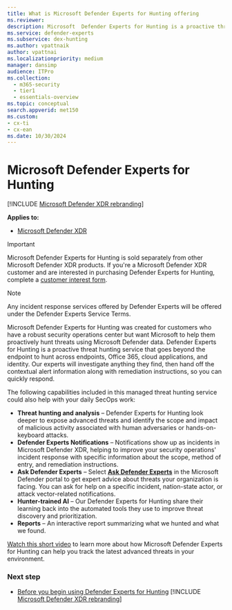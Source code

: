 ```yaml
---
title: What is Microsoft Defender Experts for Hunting offering
ms.reviewer:
description: Microsoft  Defender Experts for Hunting is a proactive threat hunting service that goes beyond the endpoint to hunt across endpoints
ms.service: defender-experts
ms.subservice: dex-hunting
ms.author: vpattnaik
author: vpattnai
ms.localizationpriority: medium
manager: dansimp
audience: ITPro
ms.collection:
  - m365-security
  - tier1
  - essentials-overview
ms.topic: conceptual
search.appverid: met150
ms.custom: 
- cx-ti
- cx-ean
ms.date: 10/30/2024
---
```


# Microsoft Defender Experts for Hunting

[!INCLUDE [Microsoft Defender XDR rebranding](../includes/microsoft-defender.md)]

**Applies to:**

- [Microsoft Defender XDR](microsoft-365-defender.md)

> [!IMPORTANT]
> Microsoft Defender Experts for Hunting is sold separately from other Microsoft Defender XDR products. If you're a Microsoft Defender XDR customer and are interested in purchasing Defender Experts for Hunting, complete a [customer interest form](https://aka.ms/DEX4HuntingCustomerInterestForm).

> [!NOTE]
> Any incident response services offered by Defender Experts will be offered under the Defender Experts Service Terms.

Microsoft Defender Experts for Hunting was created for customers who have a robust security operations center but want Microsoft to help them proactively hunt threats using Microsoft Defender data. Defender Experts for Hunting is a proactive threat hunting service that goes beyond the endpoint to hunt across endpoints, Office 365, cloud applications, and identity. Our experts will investigate anything they find, then hand off the contextual alert information along with remediation instructions, so you can quickly respond.

The following capabilities included in this managed threat hunting service could also help with your daily SecOps work:

- **Threat hunting and analysis** – Defender Experts for Hunting look deeper to expose advanced threats and identify the scope and impact of malicious activity associated with human adversaries or hands-on-keyboard attacks.
- **Defender Experts Notifications** – Notifications show up as incidents in Microsoft Defender XDR, helping to improve your security operations' incident response with specific information about the scope, method of entry, and remediation instructions.
- **Ask Defender Experts** – Select [**Ask Defender Experts**](experts-on-demand.md) in the Microsoft Defender portal to get expert advice about threats your organization is facing. You can ask for help on a specific incident, nation-state actor, or attack vector-related notifications.
- **Hunter-trained AI** – Our Defender Experts for Hunting share their learning back into the automated tools they use to improve threat discovery and prioritization.
- **Reports** – An interactive report summarizing what we hunted and what we found.

[Watch this short video](https://youtu.be/4t1JgE0X0jc) to learn more about how Microsoft Defender Experts for Hunting can help you track the latest advanced threats in your environment.

### Next step

- [Before you begin using Defender Experts for Hunting](before-you-begin-defender-experts.md)
[!INCLUDE [Microsoft Defender XDR rebranding](../includes/defender-m3d-techcommunity.md)]
